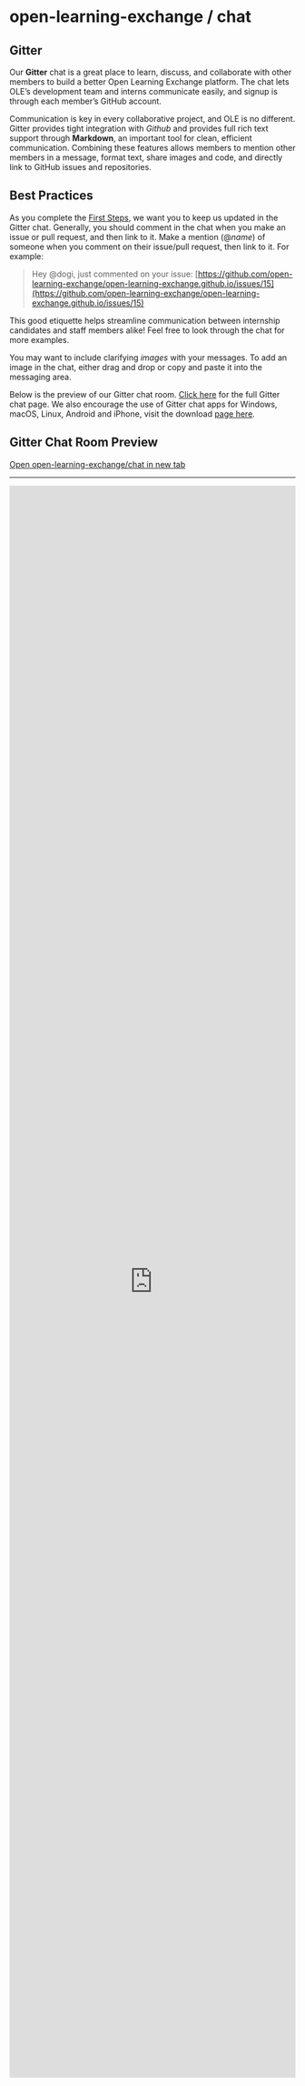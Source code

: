 # open-learning-exchange / chat

## Gitter

Our **Gitter** chat is a great place to learn, discuss, and collaborate with other members to build a better Open Learning Exchange platform. The chat lets OLE’s development team and interns communicate easily, and signup is through each member’s GitHub account.

Communication is key in every collaborative project, and OLE is no different. Gitter provides tight integration with *Github* and provides full rich text support through **Markdown**, an important tool for clean, efficient communication. Combining these features allows members to mention other members in a message, format text, share images and code, and directly link to GitHub issues and repositories.

## Best Practices

As you complete the [First Steps](vi-first-steps.md), we want you to keep us updated in the Gitter chat. Generally, you should comment in the chat when you make an issue or pull request, and then link to it. Make a mention (@*name*) of someone when you comment on their issue/pull request, then link to it. For example:

> Hey @dogi, just commented on your issue: [https://github.com/open-learning-exchange/open-learning-exchange.github.io/issues/15](https://github.com/open-learning-exchange/open-learning-exchange.github.io/issues/15)

This good etiquette helps streamline communication between internship candidates and staff members alike! Feel free to look through the chat for more examples.

You may want to include clarifying *images* with your messages. To add an image in the chat, either drag and drop or copy and paste it into the messaging area.

Below is the preview of our Gitter chat room. [Click here](https://gitter.im/open-learning-exchange/chat) for the full Gitter chat page. We also encourage the use of Gitter chat apps for Windows, macOS, Linux, Android and iPhone, visit the download [page here](https://gitter.im/apps).

## Gitter Chat Room Preview

[Open open-learning-exchange/chat in new tab](https://gitter.im/open-learning-exchange/chat/)

---

<iframe src="https://gitter.im/open-learning-exchange/chat/~embed" style="width: 100%;border:none;height:70vh;"></iframe>